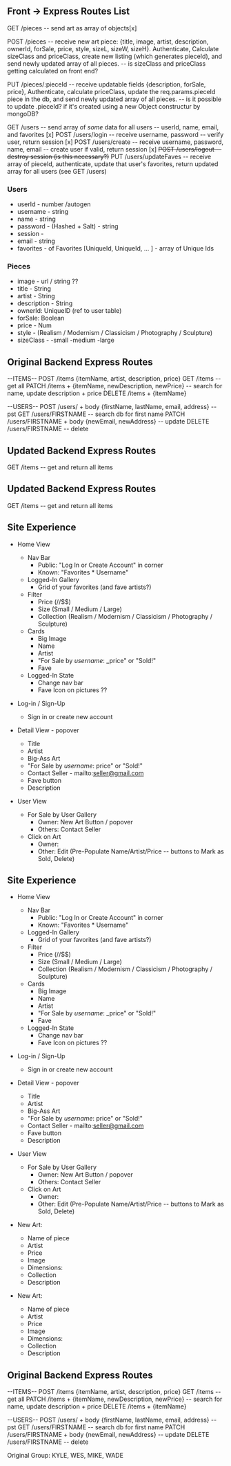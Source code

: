 ## Front -> Express Routes List

GET /pieces -- send art as array of objects[x]

POST /pieces -- receive new art piece: {title, image, artist, description, ownerId, forSale, price, style, sizeL, sizeW, sizeH}. Authenticate, Calculate sizeClass and priceClass, create new listing (which generates pieceId), and send newly updated array of all pieces.
-- is sizeClass and priceClass getting calculated on front end?

PUT /pieces/:pieceId -- receive updatable fields {description, forSale, price}, Authenticate, calculate priceClass, update the req.params.pieceId piece in the db, and send newly updated array of all pieces.
-- is it possible to update .pieceId? if it's created using a new Object constructur by mongoDB?

GET /users -- send array of _some_ data for all users -- userId, name, email, and favorites [x]
POST /users/login -- receive username, password -- verify user, return session [x]
POST /users/create -- receive username, password, name, email -- create user if valid, return session [x]
~~POST /users/logout -- destroy session (is this necessary?)~~
PUT /users/updateFaves -- receive array of pieceId, authenticate, update that user's favorites, return updated array for all users (see GET /users)

### Users

- userId - number /autogen
- username - string
- name - string
- password - (Hashed + Salt) - string
- session -
- email - string
- favorites - of Favorites [UniqueId, UniqueId, ... ] - array of Unique Ids

### Pieces

<!-- - pieceId - Unique ID - ID-  autogen?  -->

- image - url / string ??
- title - String
- artist - String
- description - String
- ownerId: UniqueID (ref to user table)
- forSale: Boolean
- price - Num
- style - (Realism / Modernism / Classicism / Photography / Sculpture)
- sizeClass -
-small
-medium
-large
<!-- - priceClass - Int 0/1/2
- sizeL - Num
- sizeW - Num
- sizeH - Num -->

## Original Backend Express Routes

--ITEMS--
POST /items {itemName, artist, description, price}
GET /items -- get all
PATCH /items + {itemName, newDescription, newPrice} -- search for name, update description + price
DELETE /items + {itemName}

--USERS--
POST /users/ + body {firstName, lastName, email, address} -- pst
GET /users/FIRSTNAME -- search db for first name
PATCH /users/FIRSTNAME + body {newEmail, newAddress} -- update
DELETE /users/FIRSTNAME -- delete

## Updated Backend Express Routes

GET /items -- get and return all items

## Updated Backend Express Routes

GET /items -- get and return all items

## Site Experience

- Home View

  - Nav Bar
    - Public: "Log In or Create Account" in corner
    - Known: "Favorites \* Username"
  - Logged-In Gallery
    - Grid of your favorites (and fave artists?)
  - Filter
    - Price ($/$$/$$$)
    - Size (Small / Medium / Large)
    - Collection (Realism / Modernism / Classicism / Photography / Sculpture)
  - Cards
    - Big Image
    - Name
    - Artist
    - "For Sale by _username_: \_price" or "Sold!"
    - Fave
  - Logged-In State
    - Change nav bar
    - Fave Icon on pictures ??

- Log-in / Sign-Up

  - Sign in or create new account

- Detail View - popover

  - Title
  - Artist
  - Big-Ass Art
  - "For Sale by _username_: price" or "Sold!"
  - Contact Seller - mailto:seller@gmail.com
  - Fave button
  - Description

- User View
  - For Sale by User Gallery
    - Owner: New Art Button / popover
    - Others: Contact Seller
  - Click on Art
    - Owner:
    - Other: Edit (Pre-Populate Name/Artist/Price -- buttons to Mark as Sold, Delete)

## Site Experience

- Home View

  - Nav Bar
    - Public: "Log In or Create Account" in corner
    - Known: "Favorites \* Username"
  - Logged-In Gallery
    - Grid of your favorites (and fave artists?)
  - Filter
    - Price ($/$$/$$$)
    - Size (Small / Medium / Large)
    - Collection (Realism / Modernism / Classicism / Photography / Sculpture)
  - Cards
    - Big Image
    - Name
    - Artist
    - "For Sale by _username_: \_price" or "Sold!"
    - Fave
  - Logged-In State
    - Change nav bar
    - Fave Icon on pictures ??

- Log-in / Sign-Up

  - Sign in or create new account

- Detail View - popover

  - Title
  - Artist
  - Big-Ass Art
  - "For Sale by _username_: price" or "Sold!"
  - Contact Seller - mailto:seller@gmail.com
  - Fave button
  - Description

- User View

  - For Sale by User Gallery
    - Owner: New Art Button / popover
    - Others: Contact Seller
  - Click on Art
    - Owner:
    - Other: Edit (Pre-Populate Name/Artist/Price -- buttons to Mark as Sold, Delete)

- New Art:
  - Name of piece
  - Artist
  - Price
  - Image
  - Dimensions:
  - Collection
  - Description
- New Art:
  - Name of piece
  - Artist
  - Price
  - Image
  - Dimensions:
  - Collection
  - Description

## Original Backend Express Routes

--ITEMS--
POST /items {itemName, artist, description, price}
GET /items -- get all
PATCH /items + {itemName, newDescription, newPrice} -- search for name, update description + price
DELETE /items + {itemName}

--USERS--
POST /users/ + body {firstName, lastName, email, address} -- pst
GET /users/FIRSTNAME -- search db for first name
PATCH /users/FIRSTNAME + body {newEmail, newAddress} -- update
DELETE /users/FIRSTNAME -- delete

Original Group: KYLE, WES, MIKE, WADE
